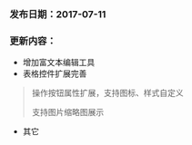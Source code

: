### 发布日期：2017-07-11

### 更新内容：

* 增加富文本编辑工具
* 表格控件扩展完善

> 操作按钮属性扩展，支持图标、样式自定义
>
> 支持图片缩略图展示

* 其它



